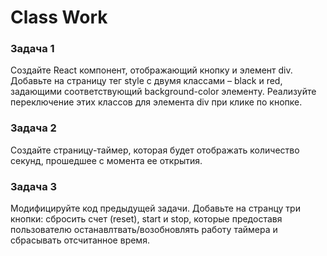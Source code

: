 # Class Work 

### Задача 1 
Создайте React компонент, отображающий кнопку и элемент div. Добавьте на страницу тег style с двумя классами – black и red, задающими соответствующий background-color элементу. Реализуйте переключение этих классов для элемента div при клике по кнопке. 

### Задача 2 
Создайте страницу-таймер, которая будет отображать количество секунд, прошедшее с момента ее открытия. 

### Задача 3 
Модифицируйте код предыдущей задачи. Добавьте на странцу три кнопки: сбросить счет (reset), start и stop, которые предоставя пользователю останавлтвать/возобновлять работу таймера и сбрасывать отсчитанное время. 
